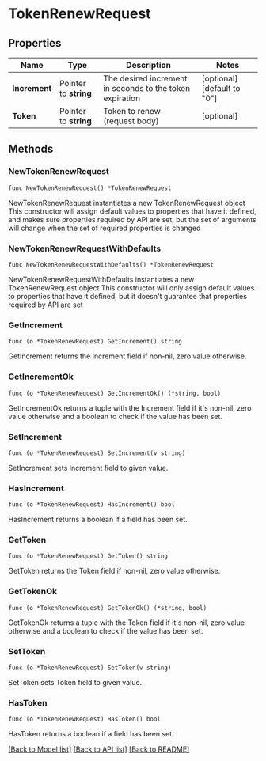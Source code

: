 # TokenRenewRequest


## Properties

Name | Type | Description | Notes
------------ | ------------- | ------------- | -------------
**Increment** | Pointer to **string** | The desired increment in seconds to the token expiration | [optional] [default to "0"]
**Token** | Pointer to **string** | Token to renew (request body) | [optional] 



## Methods


### NewTokenRenewRequest

`func NewTokenRenewRequest() *TokenRenewRequest`

NewTokenRenewRequest instantiates a new TokenRenewRequest object
This constructor will assign default values to properties that have it defined,
and makes sure properties required by API are set, but the set of arguments
will change when the set of required properties is changed

### NewTokenRenewRequestWithDefaults

`func NewTokenRenewRequestWithDefaults() *TokenRenewRequest`

NewTokenRenewRequestWithDefaults instantiates a new TokenRenewRequest object
This constructor will only assign default values to properties that have it defined,
but it doesn't guarantee that properties required by API are set


### GetIncrement

`func (o *TokenRenewRequest) GetIncrement() string`

GetIncrement returns the Increment field if non-nil, zero value otherwise.

### GetIncrementOk

`func (o *TokenRenewRequest) GetIncrementOk() (*string, bool)`

GetIncrementOk returns a tuple with the Increment field if it's non-nil, zero value otherwise
and a boolean to check if the value has been set.

### SetIncrement

`func (o *TokenRenewRequest) SetIncrement(v string)`

SetIncrement sets Increment field to given value.


### HasIncrement

`func (o *TokenRenewRequest) HasIncrement() bool`

HasIncrement returns a boolean if a field has been set.




### GetToken

`func (o *TokenRenewRequest) GetToken() string`

GetToken returns the Token field if non-nil, zero value otherwise.

### GetTokenOk

`func (o *TokenRenewRequest) GetTokenOk() (*string, bool)`

GetTokenOk returns a tuple with the Token field if it's non-nil, zero value otherwise
and a boolean to check if the value has been set.

### SetToken

`func (o *TokenRenewRequest) SetToken(v string)`

SetToken sets Token field to given value.


### HasToken

`func (o *TokenRenewRequest) HasToken() bool`

HasToken returns a boolean if a field has been set.









[[Back to Model list]](../README.md#documentation-for-models) [[Back to API list]](../README.md#documentation-for-api-endpoints) [[Back to README]](../README.md)


